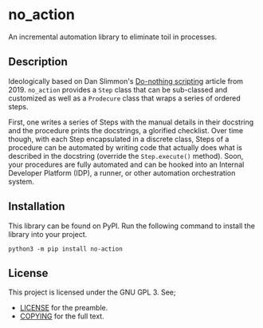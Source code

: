 # no_action

An incremental automation library to eliminate toil in processes.

## Description

Ideologically based on Dan Slimmon's [Do-nothing scripting][dns] article from 2019. `no_action`
provides a `Step` class that can be sub-classed and customized as well as a `Prodecure` class that
wraps a series of ordered steps.

First, one writes a series of Steps with the manual details in their docstring and the procedure
prints the docstrings, a glorified checklist. Over time though, with each Step encapsulated in
a discrete class, Steps of a procedure can be automated by writing code that actually does what is
described in the docstring (override the `Step.execute()` method). Soon, your procedures are fully
automated and can be hooked into an Internal Developer Platform (IDP), a runner, or other automation
orchestration system.

[dns]: https://blog.danslimmon.com/2019/07/15/do-nothing-scripting-the-key-to-gradual-automation/#

## Installation

This library can be found on PyPI. Run the following command to install the library into your
project.

`python3 -m pip install no-action`

<!--
## Usage

Use examples liberally, and show the expected output if you can. It's helpful to have inline the
smallest example of usage that you can demonstrate, while providing links to more sophisticated
examples if they are too long to reasonably include in the README.

## Support

Tell people where they can go to for help. It can be any combination of an issue tracker, a chat
room, an email address, etc.
-->

## License

This project is licensed under the GNU GPL 3. See;

- [LICENSE](https://gitlab.com/Skoretz/no_action/-/blob/main/LICENSE) for the preamble.
- [COPYING](https://gitlab.com/Skoretz/no_action/-/blob/main/COPYING) for the full text.
